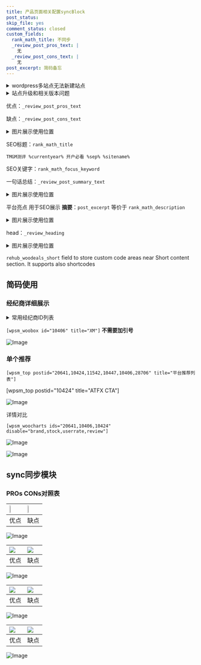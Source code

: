 ```yaml
---
title: 产品页面相关配置syncBlock
post_status: 
skip_file: yes
comment_status: closed
custom_fields:
  rank_math_title: 不同步
  _review_post_pros_text: |
    无
  _review_post_cons_text: |
    无
post_excerpt: 简码备忘
---
```

<details><summary>wordpress多站点无法新建站点</summary>

<li>和报错需要清理cookies一样的原因</li>
<li>wp-config.php里面<code>define( 'SUBDOMAIN_INSTALL', false );//子域名安装</code></li>
<li>新建子站点是用<code>define( 'SUBDOMAIN_INSTALL', true);//子域名安装</code> 完成以后，改成<code>false</code></li>
</details>

<details><summary>站点升级和相关版本问题</summary>

<p>wordpress：5.9.9
woocommerce：7.5.1
出现问题的地方：主题选项里面>><strong>Product layout >>compact style</strong></p>
<p>如何出现没有用过的字段 导致无法保存。先导出配置 然后进行修改，后面再次恢复即可。</p>
<p>出现部分字段无法显示时，需要返回默认布局后，对产品进行保存就好了。</p>
<p></p>
</details>

优点：`_review_post_pros_text`

缺点：`_review_post_cons_text`

<details><summary>图片展示使用位置</summary>

<img src="https://prod-files-secure.s3.us-west-2.amazonaws.com/39ed1227-6d7d-4570-be36-9ccd4a2c4241/f51d3d83-55d4-4bdf-9604-f37ec77ab556/Untitled.png?X-Amz-Algorithm=AWS4-HMAC-SHA256&X-Amz-Content-Sha256=UNSIGNED-PAYLOAD&X-Amz-Credential=ASIAZI2LB466QEMSSPAE%2F20250307%2Fus-west-2%2Fs3%2Faws4_request&X-Amz-Date=20250307T045522Z&X-Amz-Expires=3600&X-Amz-Security-Token=IQoJb3JpZ2luX2VjEPT%2F%2F%2F%2F%2F%2F%2F%2F%2F%2FwEaCXVzLXdlc3QtMiJGMEQCIEtXTfqIYEDJl9oEMjsgsSoM%2BHGt9rBs92RRmGpDEHMJAiBCX%2Bui51vdzt8Bkd1RxyPOYzMUTSyA6Ylq2gqDROi59yr%2FAwg9EAAaDDYzNzQyMzE4MzgwNSIMDABvGzrcfRmX8Ku5KtwDVIYBxWkPd7UTcUm%2FRN1wOHz6ULWyQyl%2BP%2BewIoaXYcKBJu7Iwe5utrT7b7xE6ULgHT4f56z4egPyaEmMUGS8EXc9XBr6RcanJJtngacIg5n2GepoYduu7m7IGgWCN0bxnCJvPyHmKiI8ZLNJXYaOTT75D9e%2FTzXI99aslkGO9Cb6Od7rZl5B3DK2yFc9SOWjYS15M1eHnAJRKGiC3ajSnxhZyZ5k%2Ftn9ivazLIps7mylhr71CBumWK0XRTdxQ1z6wQ9I0asqOpoYc4sKecqCzihZLJrRR3P0qHscOFvARCAtwJ422W392eM9h7jCGxdH0qPeAfB0iG3y5pIuOeA8TTL0uR7WG%2BkPceneLEU9PM0E44sjdWDSvjGKQGMpHei1LIw%2FMFI%2BP%2Ftu0hC39A%2BTkS1lnbyvVc5%2FNEvICH8w9TJIe4ythO0PTXTNw82NgDe0nb2rURFMgoBLcD6rUhZ31Wzbb%2F%2BJYa9OXwNdSYT6EALMgVekdFX1uYEkhslcq%2BfxBohFhyPUF9NhINz7JAxPZq3hOmm5%2BKqvYguj6yXkvnVp1pls7x3P9cY3pOSz6QZVaBfaQr4syFOCn3T7BX8XwV%2FFBBa61Tx8%2FK2pjcLju3rDy7mGDQ8kAZh3QtIwvuWpvgY6pgFguAMr%2BLC1HQ64skPQX4cwkNv%2B7PEPI1hsto6xinKMEeul%2BfyJINbhwQHRNdiGZnRlbbKiow9RVD53Ch94FIUGBa2Lm2LGL49A%2BWAV1kDgMOGgFpSxTGjuQRsUCDdNVzdaiuxqLjYDRcbnyYjT7cG%2FSEyfn%2F3gMc31DUNgrbNG92FvVOBRPkq9dqTYdKFK4DZrrrZneHLopN%2FmNnv1QFnTfaeUVc6L&X-Amz-Signature=64c70dbf391cbaef887ace19683a148e6f3c63988bddba52a2cc6e871947c92f&X-Amz-SignedHeaders=host&x-id=GetObject" alt="Image">
</details>

SEO标题：`rank_math_title`

`TMGM测评 %currentyear% 开户必看 %sep% %sitename%`

SEO关键字：`rank_math_focus_keyword`

一句话总结：`_review_post_summary_text`

<details><summary>图片展示使用位置</summary>

<img src="https://prod-files-secure.s3.us-west-2.amazonaws.com/39ed1227-6d7d-4570-be36-9ccd4a2c4241/4b96a922-296c-4f4e-8630-d1c870cbce01/Untitled.png?X-Amz-Algorithm=AWS4-HMAC-SHA256&X-Amz-Content-Sha256=UNSIGNED-PAYLOAD&X-Amz-Credential=ASIAZI2LB466TN34O4ZL%2F20250307%2Fus-west-2%2Fs3%2Faws4_request&X-Amz-Date=20250307T045523Z&X-Amz-Expires=3600&X-Amz-Security-Token=IQoJb3JpZ2luX2VjEPT%2F%2F%2F%2F%2F%2F%2F%2F%2F%2FwEaCXVzLXdlc3QtMiJIMEYCIQCQPC2iJO7khDMk779scYcwYraS57L6VSQ7CVuefo1J%2FgIhANSzGC9%2FG4euEnrQUKuKdhRfGEmgjJePrJRcLJG3UL5XKv8DCD0QABoMNjM3NDIzMTgzODA1IgwkhEy1M5Y748eN0P4q3ANue8YailUY3y42A84T8KELekjAnhv%2BeFqvq0Nb5mET2c7rO8ZRyM1JKuI4m%2FxGwG1hf%2FrNbniLXO1p8a9%2BXLYJjezbTrdvbjBVVE2H%2F1%2FbeiXZM%2FEMFC2%2B1EVuasSScDAq6sz7SrqkGpkJzsZH70eNlGClral1YlW6%2BFFI5P5JscE74bjuzq%2B5ys3stLeN6N%2FFn8NSKMqvzLvV7EXzj6uplswZO5fF8eEnm99sYL0XmmW9os32YQTytoBXz0dRnBdtpgXX6WAA%2BE%2BYtcVLs3CCwUfJlKeP7HW06R19BXZCkSkUjg74n6wge9eix7YGLB0DdzoQccMO4xERQbGmixV9UUba24kttEJtt3zmCy9dQCsZmw%2FSRCX1mHclitKzI5jSm0M9nqSjzxlVDO4KKStnAPpmqZ%2FX1X5iiH6y%2BzpIxLYl7sJF0njvSYrMu536XBn4ML2R0ND2N9wZi7ypZktAPl0iojDTtOLjJVOTwUH%2BknI3QWv8epc3heaqU1NEaCFuzfAx11wDMOBGBeLaSWm0TSVsHPSkC9j368R0U9pL2GkbOLCCMXDMIMxepJieZWFs3xMrsYrCXA9uYJp8VF36ocRQcdYBnmrwdDY4Ue524yJS8mrNdquaD1sh7DC95am%2BBjqkAf3FrULjQUXterlRCYTVGdOrp0THh3e1wEKqaTk%2B8kcrWrOLyChbjy9MTVWXcgLBeqkKZ4wFV%2FM2zotnC9Rq70iO1mYllW5UYrGEd61BgTuzV0BYJKd6NqB%2B1UWcWXjaO%2FUJFQ0YhcBfJ%2FKuSshhcWKuaKoNijon6wlnQhFJ0yPGcn56TPT5rRV0tM9EynNWFnF1AwKbJlOnbPovOejCYU1pUChT&X-Amz-Signature=14dc56ccc6728fad454dc634035898f9606d94ffd22b6c1de449b09b07f9d4c2&X-Amz-SignedHeaders=host&x-id=GetObject" alt="Image">
</details>

平台亮点 用于SEO展示 **摘要**：`post_excerpt`  等价于 `rank_math_description`

<details><summary>图片展示使用位置</summary>

<img src="https://prod-files-secure.s3.us-west-2.amazonaws.com/39ed1227-6d7d-4570-be36-9ccd4a2c4241/1ee11f63-b60a-4dfe-a7a7-d58ff23b5d88/Untitled.png?X-Amz-Algorithm=AWS4-HMAC-SHA256&X-Amz-Content-Sha256=UNSIGNED-PAYLOAD&X-Amz-Credential=ASIAZI2LB4665ZRIYBYO%2F20250307%2Fus-west-2%2Fs3%2Faws4_request&X-Amz-Date=20250307T045524Z&X-Amz-Expires=3600&X-Amz-Security-Token=IQoJb3JpZ2luX2VjEPT%2F%2F%2F%2F%2F%2F%2F%2F%2F%2FwEaCXVzLXdlc3QtMiJIMEYCIQCYcjp%2BSpx355bx3JfBjgAWwre%2FmYB9PXC5SU7PfezScAIhAPB37gpZZ7wenp06ipwwkd%2BELUsq%2BHUDoI7y2mJMRVXuKv8DCD0QABoMNjM3NDIzMTgzODA1IgwfMHU8Yp4FoMGl4FUq3AOHjKlCx%2B%2FP4yPTYMc%2BkXO2C6uIYmJgC8McMy8qjCvyNyx1Rz7qlthC2BG9MLC1Nk5GDRyeZ%2FtwvSu9LHdBXH29s230A3dtRQnl61EwvDNLhcqys%2BYKUp%2Fp3Zj9YQQ7a7f027cYVnJdNbQYB97okEYegi1uYhgeEvyPeVtZ2%2BGo4NUleVdubpziC6y4ma%2Fwggch1vT%2FMBuRdMTyRUQrDhZayVTzeI%2Bb8yohEHvaw6MOI1E6Y6UNoTXSonYEk9uEsP5ok00Jm8jgKabRW18JtTi%2Bc0dLxu0mHwf3YaRxKJwRJ665DywUF5VCBSzK%2B6zeKY2fJO0lKS4NI0Jhh63f0slCCYvwAdwoB7Zai9qP4g6561ZyDKRulmCLQUUn7SIBEVDQwRc6A0wC7YDpSITaVEm8pagamab1elxJ5z12bqjO7AtCjFeaOr9bosBmIGui89Q7oyDzZ9hbSrvrRImUJqH3Fm5qNQskLISO3EiKeESUFkbN46HVIYf3Fv%2F5eNyqxrdcxZvqWPhhPcbEOscZxH0zDItKQUEpZUVXAwclw%2BH8anfSjjx0spy%2FUlewrFKZi8kS%2BdRdnASxgwzCXw6JHW%2FStROD9sXJb%2FHnV6wNqmGqTaEmD4U%2BMi9obwglMzCB5qm%2BBjqkAYn9ozuq9SawHuaB28qD2F6VyI1VggKbF%2BSa4LA6EWaVteFWoRP%2BCEQFDQciluY4ikzwRvQKLZChnIR55ls6Ak8vUakq%2FXF4d4e50l84UVF6ZreFetX7Y0pFCd%2BoQ6tSGLoPgtwY0BLDqHk5jBdysJ5W8VTYDQr6T2qQr2qeW5%2FitfHF3Sfboc%2FJziYx6OU5lCogZ6ShygXuDV1jZmj%2F%2BiNKHWRf&X-Amz-Signature=f8e1d8e15063be6f17078fb6821f49f17839a6867bee814871c79774c1218e7b&X-Amz-SignedHeaders=host&x-id=GetObject" alt="Image">
<img src="https://prod-files-secure.s3.us-west-2.amazonaws.com/39ed1227-6d7d-4570-be36-9ccd4a2c4241/ad4118b5-78d8-4fbe-801e-3b29b5d99c01/Untitled.png?X-Amz-Algorithm=AWS4-HMAC-SHA256&X-Amz-Content-Sha256=UNSIGNED-PAYLOAD&X-Amz-Credential=ASIAZI2LB4665ZRIYBYO%2F20250307%2Fus-west-2%2Fs3%2Faws4_request&X-Amz-Date=20250307T045524Z&X-Amz-Expires=3600&X-Amz-Security-Token=IQoJb3JpZ2luX2VjEPT%2F%2F%2F%2F%2F%2F%2F%2F%2F%2FwEaCXVzLXdlc3QtMiJIMEYCIQCYcjp%2BSpx355bx3JfBjgAWwre%2FmYB9PXC5SU7PfezScAIhAPB37gpZZ7wenp06ipwwkd%2BELUsq%2BHUDoI7y2mJMRVXuKv8DCD0QABoMNjM3NDIzMTgzODA1IgwfMHU8Yp4FoMGl4FUq3AOHjKlCx%2B%2FP4yPTYMc%2BkXO2C6uIYmJgC8McMy8qjCvyNyx1Rz7qlthC2BG9MLC1Nk5GDRyeZ%2FtwvSu9LHdBXH29s230A3dtRQnl61EwvDNLhcqys%2BYKUp%2Fp3Zj9YQQ7a7f027cYVnJdNbQYB97okEYegi1uYhgeEvyPeVtZ2%2BGo4NUleVdubpziC6y4ma%2Fwggch1vT%2FMBuRdMTyRUQrDhZayVTzeI%2Bb8yohEHvaw6MOI1E6Y6UNoTXSonYEk9uEsP5ok00Jm8jgKabRW18JtTi%2Bc0dLxu0mHwf3YaRxKJwRJ665DywUF5VCBSzK%2B6zeKY2fJO0lKS4NI0Jhh63f0slCCYvwAdwoB7Zai9qP4g6561ZyDKRulmCLQUUn7SIBEVDQwRc6A0wC7YDpSITaVEm8pagamab1elxJ5z12bqjO7AtCjFeaOr9bosBmIGui89Q7oyDzZ9hbSrvrRImUJqH3Fm5qNQskLISO3EiKeESUFkbN46HVIYf3Fv%2F5eNyqxrdcxZvqWPhhPcbEOscZxH0zDItKQUEpZUVXAwclw%2BH8anfSjjx0spy%2FUlewrFKZi8kS%2BdRdnASxgwzCXw6JHW%2FStROD9sXJb%2FHnV6wNqmGqTaEmD4U%2BMi9obwglMzCB5qm%2BBjqkAYn9ozuq9SawHuaB28qD2F6VyI1VggKbF%2BSa4LA6EWaVteFWoRP%2BCEQFDQciluY4ikzwRvQKLZChnIR55ls6Ak8vUakq%2FXF4d4e50l84UVF6ZreFetX7Y0pFCd%2BoQ6tSGLoPgtwY0BLDqHk5jBdysJ5W8VTYDQr6T2qQr2qeW5%2FitfHF3Sfboc%2FJziYx6OU5lCogZ6ShygXuDV1jZmj%2F%2BiNKHWRf&X-Amz-Signature=600b83d64ef6a8a26062409754ffe9afd925350b3875dc5ff6b15e8ed60de7d7&X-Amz-SignedHeaders=host&x-id=GetObject" alt="Image">
<img src="https://prod-files-secure.s3.us-west-2.amazonaws.com/39ed1227-6d7d-4570-be36-9ccd4a2c4241/a38cf7c9-a79c-4b64-9e94-13589fe0758b/Untitled.png?X-Amz-Algorithm=AWS4-HMAC-SHA256&X-Amz-Content-Sha256=UNSIGNED-PAYLOAD&X-Amz-Credential=ASIAZI2LB4665ZRIYBYO%2F20250307%2Fus-west-2%2Fs3%2Faws4_request&X-Amz-Date=20250307T045524Z&X-Amz-Expires=3600&X-Amz-Security-Token=IQoJb3JpZ2luX2VjEPT%2F%2F%2F%2F%2F%2F%2F%2F%2F%2FwEaCXVzLXdlc3QtMiJIMEYCIQCYcjp%2BSpx355bx3JfBjgAWwre%2FmYB9PXC5SU7PfezScAIhAPB37gpZZ7wenp06ipwwkd%2BELUsq%2BHUDoI7y2mJMRVXuKv8DCD0QABoMNjM3NDIzMTgzODA1IgwfMHU8Yp4FoMGl4FUq3AOHjKlCx%2B%2FP4yPTYMc%2BkXO2C6uIYmJgC8McMy8qjCvyNyx1Rz7qlthC2BG9MLC1Nk5GDRyeZ%2FtwvSu9LHdBXH29s230A3dtRQnl61EwvDNLhcqys%2BYKUp%2Fp3Zj9YQQ7a7f027cYVnJdNbQYB97okEYegi1uYhgeEvyPeVtZ2%2BGo4NUleVdubpziC6y4ma%2Fwggch1vT%2FMBuRdMTyRUQrDhZayVTzeI%2Bb8yohEHvaw6MOI1E6Y6UNoTXSonYEk9uEsP5ok00Jm8jgKabRW18JtTi%2Bc0dLxu0mHwf3YaRxKJwRJ665DywUF5VCBSzK%2B6zeKY2fJO0lKS4NI0Jhh63f0slCCYvwAdwoB7Zai9qP4g6561ZyDKRulmCLQUUn7SIBEVDQwRc6A0wC7YDpSITaVEm8pagamab1elxJ5z12bqjO7AtCjFeaOr9bosBmIGui89Q7oyDzZ9hbSrvrRImUJqH3Fm5qNQskLISO3EiKeESUFkbN46HVIYf3Fv%2F5eNyqxrdcxZvqWPhhPcbEOscZxH0zDItKQUEpZUVXAwclw%2BH8anfSjjx0spy%2FUlewrFKZi8kS%2BdRdnASxgwzCXw6JHW%2FStROD9sXJb%2FHnV6wNqmGqTaEmD4U%2BMi9obwglMzCB5qm%2BBjqkAYn9ozuq9SawHuaB28qD2F6VyI1VggKbF%2BSa4LA6EWaVteFWoRP%2BCEQFDQciluY4ikzwRvQKLZChnIR55ls6Ak8vUakq%2FXF4d4e50l84UVF6ZreFetX7Y0pFCd%2BoQ6tSGLoPgtwY0BLDqHk5jBdysJ5W8VTYDQr6T2qQr2qeW5%2FitfHF3Sfboc%2FJziYx6OU5lCogZ6ShygXuDV1jZmj%2F%2BiNKHWRf&X-Amz-Signature=52af4d3457567e5b0a7cd235a0d6cc9b751225463ae88b74880dbdb993d4aee1&X-Amz-SignedHeaders=host&x-id=GetObject" alt="Image">
<img src="https://prod-files-secure.s3.us-west-2.amazonaws.com/39ed1227-6d7d-4570-be36-9ccd4a2c4241/7da6fc1e-d2ac-42ae-8c75-cb5749aa18f6/Untitled.png?X-Amz-Algorithm=AWS4-HMAC-SHA256&X-Amz-Content-Sha256=UNSIGNED-PAYLOAD&X-Amz-Credential=ASIAZI2LB4665ZRIYBYO%2F20250307%2Fus-west-2%2Fs3%2Faws4_request&X-Amz-Date=20250307T045524Z&X-Amz-Expires=3600&X-Amz-Security-Token=IQoJb3JpZ2luX2VjEPT%2F%2F%2F%2F%2F%2F%2F%2F%2F%2FwEaCXVzLXdlc3QtMiJIMEYCIQCYcjp%2BSpx355bx3JfBjgAWwre%2FmYB9PXC5SU7PfezScAIhAPB37gpZZ7wenp06ipwwkd%2BELUsq%2BHUDoI7y2mJMRVXuKv8DCD0QABoMNjM3NDIzMTgzODA1IgwfMHU8Yp4FoMGl4FUq3AOHjKlCx%2B%2FP4yPTYMc%2BkXO2C6uIYmJgC8McMy8qjCvyNyx1Rz7qlthC2BG9MLC1Nk5GDRyeZ%2FtwvSu9LHdBXH29s230A3dtRQnl61EwvDNLhcqys%2BYKUp%2Fp3Zj9YQQ7a7f027cYVnJdNbQYB97okEYegi1uYhgeEvyPeVtZ2%2BGo4NUleVdubpziC6y4ma%2Fwggch1vT%2FMBuRdMTyRUQrDhZayVTzeI%2Bb8yohEHvaw6MOI1E6Y6UNoTXSonYEk9uEsP5ok00Jm8jgKabRW18JtTi%2Bc0dLxu0mHwf3YaRxKJwRJ665DywUF5VCBSzK%2B6zeKY2fJO0lKS4NI0Jhh63f0slCCYvwAdwoB7Zai9qP4g6561ZyDKRulmCLQUUn7SIBEVDQwRc6A0wC7YDpSITaVEm8pagamab1elxJ5z12bqjO7AtCjFeaOr9bosBmIGui89Q7oyDzZ9hbSrvrRImUJqH3Fm5qNQskLISO3EiKeESUFkbN46HVIYf3Fv%2F5eNyqxrdcxZvqWPhhPcbEOscZxH0zDItKQUEpZUVXAwclw%2BH8anfSjjx0spy%2FUlewrFKZi8kS%2BdRdnASxgwzCXw6JHW%2FStROD9sXJb%2FHnV6wNqmGqTaEmD4U%2BMi9obwglMzCB5qm%2BBjqkAYn9ozuq9SawHuaB28qD2F6VyI1VggKbF%2BSa4LA6EWaVteFWoRP%2BCEQFDQciluY4ikzwRvQKLZChnIR55ls6Ak8vUakq%2FXF4d4e50l84UVF6ZreFetX7Y0pFCd%2BoQ6tSGLoPgtwY0BLDqHk5jBdysJ5W8VTYDQr6T2qQr2qeW5%2FitfHF3Sfboc%2FJziYx6OU5lCogZ6ShygXuDV1jZmj%2F%2BiNKHWRf&X-Amz-Signature=456889a7e1bf08cb41e7235f15646fda29bbd30bbdcf0a1a1f7e43b58f94b2a3&X-Amz-SignedHeaders=host&x-id=GetObject" alt="Image">
<img src="https://prod-files-secure.s3.us-west-2.amazonaws.com/39ed1227-6d7d-4570-be36-9ccd4a2c4241/7e97f40a-eaee-47f5-b2f9-475f96808fa7/Untitled.png?X-Amz-Algorithm=AWS4-HMAC-SHA256&X-Amz-Content-Sha256=UNSIGNED-PAYLOAD&X-Amz-Credential=ASIAZI2LB4665ZRIYBYO%2F20250307%2Fus-west-2%2Fs3%2Faws4_request&X-Amz-Date=20250307T045524Z&X-Amz-Expires=3600&X-Amz-Security-Token=IQoJb3JpZ2luX2VjEPT%2F%2F%2F%2F%2F%2F%2F%2F%2F%2FwEaCXVzLXdlc3QtMiJIMEYCIQCYcjp%2BSpx355bx3JfBjgAWwre%2FmYB9PXC5SU7PfezScAIhAPB37gpZZ7wenp06ipwwkd%2BELUsq%2BHUDoI7y2mJMRVXuKv8DCD0QABoMNjM3NDIzMTgzODA1IgwfMHU8Yp4FoMGl4FUq3AOHjKlCx%2B%2FP4yPTYMc%2BkXO2C6uIYmJgC8McMy8qjCvyNyx1Rz7qlthC2BG9MLC1Nk5GDRyeZ%2FtwvSu9LHdBXH29s230A3dtRQnl61EwvDNLhcqys%2BYKUp%2Fp3Zj9YQQ7a7f027cYVnJdNbQYB97okEYegi1uYhgeEvyPeVtZ2%2BGo4NUleVdubpziC6y4ma%2Fwggch1vT%2FMBuRdMTyRUQrDhZayVTzeI%2Bb8yohEHvaw6MOI1E6Y6UNoTXSonYEk9uEsP5ok00Jm8jgKabRW18JtTi%2Bc0dLxu0mHwf3YaRxKJwRJ665DywUF5VCBSzK%2B6zeKY2fJO0lKS4NI0Jhh63f0slCCYvwAdwoB7Zai9qP4g6561ZyDKRulmCLQUUn7SIBEVDQwRc6A0wC7YDpSITaVEm8pagamab1elxJ5z12bqjO7AtCjFeaOr9bosBmIGui89Q7oyDzZ9hbSrvrRImUJqH3Fm5qNQskLISO3EiKeESUFkbN46HVIYf3Fv%2F5eNyqxrdcxZvqWPhhPcbEOscZxH0zDItKQUEpZUVXAwclw%2BH8anfSjjx0spy%2FUlewrFKZi8kS%2BdRdnASxgwzCXw6JHW%2FStROD9sXJb%2FHnV6wNqmGqTaEmD4U%2BMi9obwglMzCB5qm%2BBjqkAYn9ozuq9SawHuaB28qD2F6VyI1VggKbF%2BSa4LA6EWaVteFWoRP%2BCEQFDQciluY4ikzwRvQKLZChnIR55ls6Ak8vUakq%2FXF4d4e50l84UVF6ZreFetX7Y0pFCd%2BoQ6tSGLoPgtwY0BLDqHk5jBdysJ5W8VTYDQr6T2qQr2qeW5%2FitfHF3Sfboc%2FJziYx6OU5lCogZ6ShygXuDV1jZmj%2F%2BiNKHWRf&X-Amz-Signature=7c8c1bf6b0965fa7980f28dbbb4418480995aaafa4ea191655c58a760ea47e9e&X-Amz-SignedHeaders=host&x-id=GetObject" alt="Image">
</details>

head：`_review_heading`

<details><summary>图片展示使用位置</summary>

<img src="https://prod-files-secure.s3.us-west-2.amazonaws.com/39ed1227-6d7d-4570-be36-9ccd4a2c4241/3a4650ad-9887-415c-889a-edd51fa54f27/Untitled.png?X-Amz-Algorithm=AWS4-HMAC-SHA256&X-Amz-Content-Sha256=UNSIGNED-PAYLOAD&X-Amz-Credential=ASIAZI2LB4662C3HQGKD%2F20250307%2Fus-west-2%2Fs3%2Faws4_request&X-Amz-Date=20250307T045524Z&X-Amz-Expires=3600&X-Amz-Security-Token=IQoJb3JpZ2luX2VjEPT%2F%2F%2F%2F%2F%2F%2F%2F%2F%2FwEaCXVzLXdlc3QtMiJHMEUCIQCoqJzrWpRtXtOoJWc38ME8DR7m5W27Z1xrbFVLQILGDQIgC4VtfyD3o5acYNlpR%2B5Wotf1MGWkgGisyADksxofmkcq%2FwMIPRAAGgw2Mzc0MjMxODM4MDUiDNVHewWmYiWjFD070CrcA0TQQe45yNlotE8SRNo9Cdg9%2BjUY1N1kS1iBs%2BoPOsmDSutzu9jk6MT3RT2Od5wASvCZh0Q1T6OtrkQG8duZ%2B%2BAxQhVBKrZfgBaMNFTe5juv4Zhrq7HOmzhxcNIddCT2vhNvAM5gH7vxvQRLX4cbAIhJGXKvseHSe%2BgwDZQKd77SJZvkpv2%2FDr6r%2BhXgNJYIzWtzTXYkZ2wPW4xHQYYFbOCKssfmEGFH0UReQ5b5YlxH4781yhnFDgujzIURqWwixphJhrvQxfSV%2BkAgCsQfOJrbFfOYDuazXWH9vQovDEzlsbs2e4GeH7DTf7vyHfP5Y0w6CK3r8NMb%2F3fij1ypVCL2QbMdvic%2BtQAmDm19%2FalXgQsUI6WlPf9%2FYo1OE%2Fjchbyyebup%2BZHkRWeKSwofqLkVSLDDw3Z3rwxjObmP9ucGYRtBhndb9X4K5%2F62yc%2BWy4SZgCWjkZcagLbk%2FrS3MC1c1jralZwH5U%2FWvYaOO5kVaLEt8y1O3TUhckK%2BkFsaV7GLGXVs8m3P39bomEK9qqRjTWySGGiHxNOephKlefTcL7lJ26EVpB9bbePKzlmppZKsEQ1cA4QhgciVzHijGFaOWDuZFUZFoQBqEqWsf%2BfVcp43XAYMeX07YN90MPTlqb4GOqUBMHaGbLPw5Z0hVzuXpcETvfAz9imdPJ%2BJsf02iU6aNwJDaq7lfylaXV8AETGbsHFsLtgzXxR%2FRvfCGNDrs%2FEl7TAyIKqv87nzRzAOdBZtITUJMk4AHPjFEEjqT8ixxAGNwi6MBIsC%2F9aMMBaqKbKVC7N%2FS7ORgk3j7w95iGKbOr28wUGmhexkwlj2PXoLwm7REsHLC2GHPgVuhv9jbuE3Gg6DVo2x&X-Amz-Signature=b77d996979bead6f9548fadeb6b4bd85aeaa82f2f280ee8e4aa2853489e29882&X-Amz-SignedHeaders=host&x-id=GetObject" alt="Image">
</details>

`rehub_woodeals_short`	field to store custom code areas near Short content section. It supports also shortcodes



## 简码使用

### 经纪商详细展示

<details><summary>常用经纪商ID列表</summary>

<pre><code class="php">嘉盛 ===> 20641  [wpsm_woobox id="20641" title="嘉盛"]
易信easymarkets ===> 11542  [wpsm_woobox id="11542" title="易信easymarkets"]
ATFX外汇 ===> 10424  [wpsm_woobox id="10424" title="ATFX"]
XM ===> 10406  [wpsm_woobox id="10406" title="XM"]
TMGM ===> 29622  [wpsm_woobox id="29622" title="TMGM"]
HYCM ===> 10447  [wpsm_woobox id="10447" title="HYCM"]
fpmarkets澳福外汇 ===> 20639  [wpsm_woobox id="20639" title="fpmarkets澳福外汇"]</code></pre>
</details>

`[wpsm_woobox id="10406" title="XM"]` **不需要加引号**

![Image](https://prod-files-secure.s3.us-west-2.amazonaws.com/39ed1227-6d7d-4570-be36-9ccd4a2c4241/4f898f9d-0fa7-4e43-acd3-ac6bc7be575a/Untitled.png?X-Amz-Algorithm=AWS4-HMAC-SHA256&X-Amz-Content-Sha256=UNSIGNED-PAYLOAD&X-Amz-Credential=ASIAZI2LB4664MP2EUTR%2F20250307%2Fus-west-2%2Fs3%2Faws4_request&X-Amz-Date=20250307T045521Z&X-Amz-Expires=3600&X-Amz-Security-Token=IQoJb3JpZ2luX2VjEPT%2F%2F%2F%2F%2F%2F%2F%2F%2F%2FwEaCXVzLXdlc3QtMiJHMEUCIFBwbyQ3UUME%2Bs0ErmpksfZPZ2e9sGboNkmmSwO0IKOXAiEAsUlRmgzrHlRp3s07ODl8Mhu9hm25MmkFxK5xWR8nRAgq%2FwMIPRAAGgw2Mzc0MjMxODM4MDUiDHPS2urZahKqjV%2FpTircA0aoX4qGJaiDmdBgnI0VtFRs95wP1fyixTfIsUeE4uWMMi%2FDnrzTeyGGZEb%2F5NKAxUd1kVbobE6MT7Q0Ufuv6Dfy4mSZhR%2Fu0b26B2Ot14XHMj2zhRzbKmy41zZe3JlEk66FEhdQ8jE%2BX8%2Fj8tZxvYkpfaL9sbDbzi8GZVDpaESKTi%2Byyk4FCY%2F%2BwKFrb3OLu8mEc71zhglcHI36qHQcHlQhn38uc%2Fy%2B965vj4Lymuy6%2FmVlQV88lCth58v4rXPVIqlSEuCaeF54z8r69ij2SCYCtua5W8N4MF697MLHL57dD7uIPwXnE8Jsyn8gPvEy0EMPKiVBXWZLxWWvlHWI%2F2rv4YaXNCt452FCY7%2FDL3Usof9MeLVKfuomx3HpF%2FC0IPd7PrFhA110ofSmun1mRKJ%2Frtc9EsUc2x0is5Dpw1Qor4At%2FghqskZhwv8wlTCphrmuYF7Yrgz1UTtl5OMt2czGPXsg7Gyh99bEl6S0SmMibjE5FvO1Pyrrjmdlt3o%2Fwu4wYLaZl5L%2BvXsEWbC%2FwH384UjGsNA%2B1DuvRZVHJhzjN50d5%2Fg3IBSbHGkrN5N%2FgPpLCtmzEW3HIFkEVAqnky102Dtee09Bfc7fpQNZrmBwDOkSLEl04f2CGLiJMIjmqb4GOqUBB3iYRny25M34%2FUpCL%2F3ldt%2FoXDwWRDJhbFTGMOHAenJ7YS99z6PVlGOWS3HnZ7wMhRPdud1SVvITg66UEdqkIi2cQsIS67gv8V9ms%2B99g0yyZpf1m%2BrrBO6MRHTdLUbFdek%2BHzKxxMjWMyNrzn5xtWdYMeO%2BrBIauzK1wc%2BTjP9OrQs01Q5TCnpVj8ykxqpONkW3z2yLet67rfwMlI5dqy5JQ1k7&X-Amz-Signature=d6e78556dbf8f2a623ae8eedc2c8801e496029399d0091111cf7dcec986ff1e1&X-Amz-SignedHeaders=host&x-id=GetObject)

### 单个推荐
`[wpsm_top postid="20641,10424,11542,10447,10406,28706" title="平台推荐列表"]`

[wpsm_top postid="10424" title="ATFX CTA"]

![Image](https://prod-files-secure.s3.us-west-2.amazonaws.com/39ed1227-6d7d-4570-be36-9ccd4a2c4241/5ac620dc-51a8-48b6-b55d-91f47299193c/Untitled.png?X-Amz-Algorithm=AWS4-HMAC-SHA256&X-Amz-Content-Sha256=UNSIGNED-PAYLOAD&X-Amz-Credential=ASIAZI2LB4664MP2EUTR%2F20250307%2Fus-west-2%2Fs3%2Faws4_request&X-Amz-Date=20250307T045521Z&X-Amz-Expires=3600&X-Amz-Security-Token=IQoJb3JpZ2luX2VjEPT%2F%2F%2F%2F%2F%2F%2F%2F%2F%2FwEaCXVzLXdlc3QtMiJHMEUCIFBwbyQ3UUME%2Bs0ErmpksfZPZ2e9sGboNkmmSwO0IKOXAiEAsUlRmgzrHlRp3s07ODl8Mhu9hm25MmkFxK5xWR8nRAgq%2FwMIPRAAGgw2Mzc0MjMxODM4MDUiDHPS2urZahKqjV%2FpTircA0aoX4qGJaiDmdBgnI0VtFRs95wP1fyixTfIsUeE4uWMMi%2FDnrzTeyGGZEb%2F5NKAxUd1kVbobE6MT7Q0Ufuv6Dfy4mSZhR%2Fu0b26B2Ot14XHMj2zhRzbKmy41zZe3JlEk66FEhdQ8jE%2BX8%2Fj8tZxvYkpfaL9sbDbzi8GZVDpaESKTi%2Byyk4FCY%2F%2BwKFrb3OLu8mEc71zhglcHI36qHQcHlQhn38uc%2Fy%2B965vj4Lymuy6%2FmVlQV88lCth58v4rXPVIqlSEuCaeF54z8r69ij2SCYCtua5W8N4MF697MLHL57dD7uIPwXnE8Jsyn8gPvEy0EMPKiVBXWZLxWWvlHWI%2F2rv4YaXNCt452FCY7%2FDL3Usof9MeLVKfuomx3HpF%2FC0IPd7PrFhA110ofSmun1mRKJ%2Frtc9EsUc2x0is5Dpw1Qor4At%2FghqskZhwv8wlTCphrmuYF7Yrgz1UTtl5OMt2czGPXsg7Gyh99bEl6S0SmMibjE5FvO1Pyrrjmdlt3o%2Fwu4wYLaZl5L%2BvXsEWbC%2FwH384UjGsNA%2B1DuvRZVHJhzjN50d5%2Fg3IBSbHGkrN5N%2FgPpLCtmzEW3HIFkEVAqnky102Dtee09Bfc7fpQNZrmBwDOkSLEl04f2CGLiJMIjmqb4GOqUBB3iYRny25M34%2FUpCL%2F3ldt%2FoXDwWRDJhbFTGMOHAenJ7YS99z6PVlGOWS3HnZ7wMhRPdud1SVvITg66UEdqkIi2cQsIS67gv8V9ms%2B99g0yyZpf1m%2BrrBO6MRHTdLUbFdek%2BHzKxxMjWMyNrzn5xtWdYMeO%2BrBIauzK1wc%2BTjP9OrQs01Q5TCnpVj8ykxqpONkW3z2yLet67rfwMlI5dqy5JQ1k7&X-Amz-Signature=ea45c5ad90d98c74df5982b7525be10569d2ec13e55ae09fecc67983f0f1df63&X-Amz-SignedHeaders=host&x-id=GetObject)

详情对比

`[wpsm_woocharts ids="20641,10406,10424" disable="brand,stock,userrate,review"]`

![Image](https://prod-files-secure.s3.us-west-2.amazonaws.com/39ed1227-6d7d-4570-be36-9ccd4a2c4241/bf3ba45f-b9f3-4295-8aef-b4a495fd25f4/Untitled.png?X-Amz-Algorithm=AWS4-HMAC-SHA256&X-Amz-Content-Sha256=UNSIGNED-PAYLOAD&X-Amz-Credential=ASIAZI2LB4664MP2EUTR%2F20250307%2Fus-west-2%2Fs3%2Faws4_request&X-Amz-Date=20250307T045521Z&X-Amz-Expires=3600&X-Amz-Security-Token=IQoJb3JpZ2luX2VjEPT%2F%2F%2F%2F%2F%2F%2F%2F%2F%2FwEaCXVzLXdlc3QtMiJHMEUCIFBwbyQ3UUME%2Bs0ErmpksfZPZ2e9sGboNkmmSwO0IKOXAiEAsUlRmgzrHlRp3s07ODl8Mhu9hm25MmkFxK5xWR8nRAgq%2FwMIPRAAGgw2Mzc0MjMxODM4MDUiDHPS2urZahKqjV%2FpTircA0aoX4qGJaiDmdBgnI0VtFRs95wP1fyixTfIsUeE4uWMMi%2FDnrzTeyGGZEb%2F5NKAxUd1kVbobE6MT7Q0Ufuv6Dfy4mSZhR%2Fu0b26B2Ot14XHMj2zhRzbKmy41zZe3JlEk66FEhdQ8jE%2BX8%2Fj8tZxvYkpfaL9sbDbzi8GZVDpaESKTi%2Byyk4FCY%2F%2BwKFrb3OLu8mEc71zhglcHI36qHQcHlQhn38uc%2Fy%2B965vj4Lymuy6%2FmVlQV88lCth58v4rXPVIqlSEuCaeF54z8r69ij2SCYCtua5W8N4MF697MLHL57dD7uIPwXnE8Jsyn8gPvEy0EMPKiVBXWZLxWWvlHWI%2F2rv4YaXNCt452FCY7%2FDL3Usof9MeLVKfuomx3HpF%2FC0IPd7PrFhA110ofSmun1mRKJ%2Frtc9EsUc2x0is5Dpw1Qor4At%2FghqskZhwv8wlTCphrmuYF7Yrgz1UTtl5OMt2czGPXsg7Gyh99bEl6S0SmMibjE5FvO1Pyrrjmdlt3o%2Fwu4wYLaZl5L%2BvXsEWbC%2FwH384UjGsNA%2B1DuvRZVHJhzjN50d5%2Fg3IBSbHGkrN5N%2FgPpLCtmzEW3HIFkEVAqnky102Dtee09Bfc7fpQNZrmBwDOkSLEl04f2CGLiJMIjmqb4GOqUBB3iYRny25M34%2FUpCL%2F3ldt%2FoXDwWRDJhbFTGMOHAenJ7YS99z6PVlGOWS3HnZ7wMhRPdud1SVvITg66UEdqkIi2cQsIS67gv8V9ms%2B99g0yyZpf1m%2BrrBO6MRHTdLUbFdek%2BHzKxxMjWMyNrzn5xtWdYMeO%2BrBIauzK1wc%2BTjP9OrQs01Q5TCnpVj8ykxqpONkW3z2yLet67rfwMlI5dqy5JQ1k7&X-Amz-Signature=cbe046334df040421960e2db1379cf514672b75a33438adcc6c3fe64e494f5df&X-Amz-SignedHeaders=host&x-id=GetObject)

![Image](https://prod-files-secure.s3.us-west-2.amazonaws.com/39ed1227-6d7d-4570-be36-9ccd4a2c4241/30bc56ef-f383-4b48-9768-2ebc9e436ec0/Untitled.png?X-Amz-Algorithm=AWS4-HMAC-SHA256&X-Amz-Content-Sha256=UNSIGNED-PAYLOAD&X-Amz-Credential=ASIAZI2LB4664MP2EUTR%2F20250307%2Fus-west-2%2Fs3%2Faws4_request&X-Amz-Date=20250307T045521Z&X-Amz-Expires=3600&X-Amz-Security-Token=IQoJb3JpZ2luX2VjEPT%2F%2F%2F%2F%2F%2F%2F%2F%2F%2FwEaCXVzLXdlc3QtMiJHMEUCIFBwbyQ3UUME%2Bs0ErmpksfZPZ2e9sGboNkmmSwO0IKOXAiEAsUlRmgzrHlRp3s07ODl8Mhu9hm25MmkFxK5xWR8nRAgq%2FwMIPRAAGgw2Mzc0MjMxODM4MDUiDHPS2urZahKqjV%2FpTircA0aoX4qGJaiDmdBgnI0VtFRs95wP1fyixTfIsUeE4uWMMi%2FDnrzTeyGGZEb%2F5NKAxUd1kVbobE6MT7Q0Ufuv6Dfy4mSZhR%2Fu0b26B2Ot14XHMj2zhRzbKmy41zZe3JlEk66FEhdQ8jE%2BX8%2Fj8tZxvYkpfaL9sbDbzi8GZVDpaESKTi%2Byyk4FCY%2F%2BwKFrb3OLu8mEc71zhglcHI36qHQcHlQhn38uc%2Fy%2B965vj4Lymuy6%2FmVlQV88lCth58v4rXPVIqlSEuCaeF54z8r69ij2SCYCtua5W8N4MF697MLHL57dD7uIPwXnE8Jsyn8gPvEy0EMPKiVBXWZLxWWvlHWI%2F2rv4YaXNCt452FCY7%2FDL3Usof9MeLVKfuomx3HpF%2FC0IPd7PrFhA110ofSmun1mRKJ%2Frtc9EsUc2x0is5Dpw1Qor4At%2FghqskZhwv8wlTCphrmuYF7Yrgz1UTtl5OMt2czGPXsg7Gyh99bEl6S0SmMibjE5FvO1Pyrrjmdlt3o%2Fwu4wYLaZl5L%2BvXsEWbC%2FwH384UjGsNA%2B1DuvRZVHJhzjN50d5%2Fg3IBSbHGkrN5N%2FgPpLCtmzEW3HIFkEVAqnky102Dtee09Bfc7fpQNZrmBwDOkSLEl04f2CGLiJMIjmqb4GOqUBB3iYRny25M34%2FUpCL%2F3ldt%2FoXDwWRDJhbFTGMOHAenJ7YS99z6PVlGOWS3HnZ7wMhRPdud1SVvITg66UEdqkIi2cQsIS67gv8V9ms%2B99g0yyZpf1m%2BrrBO6MRHTdLUbFdek%2BHzKxxMjWMyNrzn5xtWdYMeO%2BrBIauzK1wc%2BTjP9OrQs01Q5TCnpVj8ykxqpONkW3z2yLet67rfwMlI5dqy5JQ1k7&X-Amz-Signature=0c5555c53f843a591e09908722088602e60691e68ca766daa51d365de1961156&X-Amz-SignedHeaders=host&x-id=GetObject)

## sync同步模块

### PROs CONs对照表

| <img src="https://cdn.ifttt.fun/gh/jarlin8/OSS@main/icons/customize/pros.svg" height="auto" width="37.3%"> | <img src="https://cdn.ifttt.fun/gh/jarlin8/OSS@main/icons/customize/cons.svg" height="auto" width="28.8%"> |
| :--- | :--- |
| 优点 | 缺点 |

![Image](https://prod-files-secure.s3.us-west-2.amazonaws.com/39ed1227-6d7d-4570-be36-9ccd4a2c4241/8742b755-dfb5-4004-9a5f-d6e561664bd8/Untitled.png?X-Amz-Algorithm=AWS4-HMAC-SHA256&X-Amz-Content-Sha256=UNSIGNED-PAYLOAD&X-Amz-Credential=ASIAZI2LB4664MP2EUTR%2F20250307%2Fus-west-2%2Fs3%2Faws4_request&X-Amz-Date=20250307T045521Z&X-Amz-Expires=3600&X-Amz-Security-Token=IQoJb3JpZ2luX2VjEPT%2F%2F%2F%2F%2F%2F%2F%2F%2F%2FwEaCXVzLXdlc3QtMiJHMEUCIFBwbyQ3UUME%2Bs0ErmpksfZPZ2e9sGboNkmmSwO0IKOXAiEAsUlRmgzrHlRp3s07ODl8Mhu9hm25MmkFxK5xWR8nRAgq%2FwMIPRAAGgw2Mzc0MjMxODM4MDUiDHPS2urZahKqjV%2FpTircA0aoX4qGJaiDmdBgnI0VtFRs95wP1fyixTfIsUeE4uWMMi%2FDnrzTeyGGZEb%2F5NKAxUd1kVbobE6MT7Q0Ufuv6Dfy4mSZhR%2Fu0b26B2Ot14XHMj2zhRzbKmy41zZe3JlEk66FEhdQ8jE%2BX8%2Fj8tZxvYkpfaL9sbDbzi8GZVDpaESKTi%2Byyk4FCY%2F%2BwKFrb3OLu8mEc71zhglcHI36qHQcHlQhn38uc%2Fy%2B965vj4Lymuy6%2FmVlQV88lCth58v4rXPVIqlSEuCaeF54z8r69ij2SCYCtua5W8N4MF697MLHL57dD7uIPwXnE8Jsyn8gPvEy0EMPKiVBXWZLxWWvlHWI%2F2rv4YaXNCt452FCY7%2FDL3Usof9MeLVKfuomx3HpF%2FC0IPd7PrFhA110ofSmun1mRKJ%2Frtc9EsUc2x0is5Dpw1Qor4At%2FghqskZhwv8wlTCphrmuYF7Yrgz1UTtl5OMt2czGPXsg7Gyh99bEl6S0SmMibjE5FvO1Pyrrjmdlt3o%2Fwu4wYLaZl5L%2BvXsEWbC%2FwH384UjGsNA%2B1DuvRZVHJhzjN50d5%2Fg3IBSbHGkrN5N%2FgPpLCtmzEW3HIFkEVAqnky102Dtee09Bfc7fpQNZrmBwDOkSLEl04f2CGLiJMIjmqb4GOqUBB3iYRny25M34%2FUpCL%2F3ldt%2FoXDwWRDJhbFTGMOHAenJ7YS99z6PVlGOWS3HnZ7wMhRPdud1SVvITg66UEdqkIi2cQsIS67gv8V9ms%2B99g0yyZpf1m%2BrrBO6MRHTdLUbFdek%2BHzKxxMjWMyNrzn5xtWdYMeO%2BrBIauzK1wc%2BTjP9OrQs01Q5TCnpVj8ykxqpONkW3z2yLet67rfwMlI5dqy5JQ1k7&X-Amz-Signature=36cd28e57959ea61311e69b2d184f4f47838217094d233d5c224ed725bedea35&X-Amz-SignedHeaders=host&x-id=GetObject)

| <img src="https://cdn.ifttt.fun/gh/jarlin8/OSS@main/icons/customize/pros1.svg" height="auto"> | <img src="https://cdn.ifttt.fun/gh/jarlin8/OSS@main/icons/customize/cons1.svg" height="auto"> |
| :--- | :--- |
| 优点 | 缺点 |

![Image](https://prod-files-secure.s3.us-west-2.amazonaws.com/39ed1227-6d7d-4570-be36-9ccd4a2c4241/806358f8-c9c4-4e17-bb35-c6c76a5397a5/Untitled.png?X-Amz-Algorithm=AWS4-HMAC-SHA256&X-Amz-Content-Sha256=UNSIGNED-PAYLOAD&X-Amz-Credential=ASIAZI2LB4664MP2EUTR%2F20250307%2Fus-west-2%2Fs3%2Faws4_request&X-Amz-Date=20250307T045521Z&X-Amz-Expires=3600&X-Amz-Security-Token=IQoJb3JpZ2luX2VjEPT%2F%2F%2F%2F%2F%2F%2F%2F%2F%2FwEaCXVzLXdlc3QtMiJHMEUCIFBwbyQ3UUME%2Bs0ErmpksfZPZ2e9sGboNkmmSwO0IKOXAiEAsUlRmgzrHlRp3s07ODl8Mhu9hm25MmkFxK5xWR8nRAgq%2FwMIPRAAGgw2Mzc0MjMxODM4MDUiDHPS2urZahKqjV%2FpTircA0aoX4qGJaiDmdBgnI0VtFRs95wP1fyixTfIsUeE4uWMMi%2FDnrzTeyGGZEb%2F5NKAxUd1kVbobE6MT7Q0Ufuv6Dfy4mSZhR%2Fu0b26B2Ot14XHMj2zhRzbKmy41zZe3JlEk66FEhdQ8jE%2BX8%2Fj8tZxvYkpfaL9sbDbzi8GZVDpaESKTi%2Byyk4FCY%2F%2BwKFrb3OLu8mEc71zhglcHI36qHQcHlQhn38uc%2Fy%2B965vj4Lymuy6%2FmVlQV88lCth58v4rXPVIqlSEuCaeF54z8r69ij2SCYCtua5W8N4MF697MLHL57dD7uIPwXnE8Jsyn8gPvEy0EMPKiVBXWZLxWWvlHWI%2F2rv4YaXNCt452FCY7%2FDL3Usof9MeLVKfuomx3HpF%2FC0IPd7PrFhA110ofSmun1mRKJ%2Frtc9EsUc2x0is5Dpw1Qor4At%2FghqskZhwv8wlTCphrmuYF7Yrgz1UTtl5OMt2czGPXsg7Gyh99bEl6S0SmMibjE5FvO1Pyrrjmdlt3o%2Fwu4wYLaZl5L%2BvXsEWbC%2FwH384UjGsNA%2B1DuvRZVHJhzjN50d5%2Fg3IBSbHGkrN5N%2FgPpLCtmzEW3HIFkEVAqnky102Dtee09Bfc7fpQNZrmBwDOkSLEl04f2CGLiJMIjmqb4GOqUBB3iYRny25M34%2FUpCL%2F3ldt%2FoXDwWRDJhbFTGMOHAenJ7YS99z6PVlGOWS3HnZ7wMhRPdud1SVvITg66UEdqkIi2cQsIS67gv8V9ms%2B99g0yyZpf1m%2BrrBO6MRHTdLUbFdek%2BHzKxxMjWMyNrzn5xtWdYMeO%2BrBIauzK1wc%2BTjP9OrQs01Q5TCnpVj8ykxqpONkW3z2yLet67rfwMlI5dqy5JQ1k7&X-Amz-Signature=5dce8991cf6f1cbc57864290de88ae00820657a220bbb1b91baf29729fc7fca4&X-Amz-SignedHeaders=host&x-id=GetObject)

| <img src="https://cdn.ifttt.fun/gh/jarlin8/OSS@main/icons/customize/pros2.svg" height="auto"> | <img src="https://cdn.ifttt.fun/gh/jarlin8/OSS@main/icons/customize/cons2.svg" height="auto"> |
| :--- | :--- |
| 优点 | 缺点 |

![Image](https://prod-files-secure.s3.us-west-2.amazonaws.com/39ed1227-6d7d-4570-be36-9ccd4a2c4241/a9245ec9-70dd-4005-b534-0d54315fc5f3/Untitled.png?X-Amz-Algorithm=AWS4-HMAC-SHA256&X-Amz-Content-Sha256=UNSIGNED-PAYLOAD&X-Amz-Credential=ASIAZI2LB4664MP2EUTR%2F20250307%2Fus-west-2%2Fs3%2Faws4_request&X-Amz-Date=20250307T045521Z&X-Amz-Expires=3600&X-Amz-Security-Token=IQoJb3JpZ2luX2VjEPT%2F%2F%2F%2F%2F%2F%2F%2F%2F%2FwEaCXVzLXdlc3QtMiJHMEUCIFBwbyQ3UUME%2Bs0ErmpksfZPZ2e9sGboNkmmSwO0IKOXAiEAsUlRmgzrHlRp3s07ODl8Mhu9hm25MmkFxK5xWR8nRAgq%2FwMIPRAAGgw2Mzc0MjMxODM4MDUiDHPS2urZahKqjV%2FpTircA0aoX4qGJaiDmdBgnI0VtFRs95wP1fyixTfIsUeE4uWMMi%2FDnrzTeyGGZEb%2F5NKAxUd1kVbobE6MT7Q0Ufuv6Dfy4mSZhR%2Fu0b26B2Ot14XHMj2zhRzbKmy41zZe3JlEk66FEhdQ8jE%2BX8%2Fj8tZxvYkpfaL9sbDbzi8GZVDpaESKTi%2Byyk4FCY%2F%2BwKFrb3OLu8mEc71zhglcHI36qHQcHlQhn38uc%2Fy%2B965vj4Lymuy6%2FmVlQV88lCth58v4rXPVIqlSEuCaeF54z8r69ij2SCYCtua5W8N4MF697MLHL57dD7uIPwXnE8Jsyn8gPvEy0EMPKiVBXWZLxWWvlHWI%2F2rv4YaXNCt452FCY7%2FDL3Usof9MeLVKfuomx3HpF%2FC0IPd7PrFhA110ofSmun1mRKJ%2Frtc9EsUc2x0is5Dpw1Qor4At%2FghqskZhwv8wlTCphrmuYF7Yrgz1UTtl5OMt2czGPXsg7Gyh99bEl6S0SmMibjE5FvO1Pyrrjmdlt3o%2Fwu4wYLaZl5L%2BvXsEWbC%2FwH384UjGsNA%2B1DuvRZVHJhzjN50d5%2Fg3IBSbHGkrN5N%2FgPpLCtmzEW3HIFkEVAqnky102Dtee09Bfc7fpQNZrmBwDOkSLEl04f2CGLiJMIjmqb4GOqUBB3iYRny25M34%2FUpCL%2F3ldt%2FoXDwWRDJhbFTGMOHAenJ7YS99z6PVlGOWS3HnZ7wMhRPdud1SVvITg66UEdqkIi2cQsIS67gv8V9ms%2B99g0yyZpf1m%2BrrBO6MRHTdLUbFdek%2BHzKxxMjWMyNrzn5xtWdYMeO%2BrBIauzK1wc%2BTjP9OrQs01Q5TCnpVj8ykxqpONkW3z2yLet67rfwMlI5dqy5JQ1k7&X-Amz-Signature=ef317f3992a1ddf6e21730b37156d78662269beb2222cfd288e87d5c7e87dac6&X-Amz-SignedHeaders=host&x-id=GetObject)

| <img src="https://cdn.ifttt.fun/gh/jarlin8/OSS@main/icons/customize/pros3.svg" height="auto"> | <img src="https://cdn.ifttt.fun/gh/jarlin8/OSS@main/icons/customize/cons3.svg" height="auto"> |
| :--- | :--- |
| 优点 | 缺点 |

![Image](https://prod-files-secure.s3.us-west-2.amazonaws.com/39ed1227-6d7d-4570-be36-9ccd4a2c4241/e1e580a2-2e5c-4780-9ff4-19c318fc2284/Untitled.png?X-Amz-Algorithm=AWS4-HMAC-SHA256&X-Amz-Content-Sha256=UNSIGNED-PAYLOAD&X-Amz-Credential=ASIAZI2LB4664MP2EUTR%2F20250307%2Fus-west-2%2Fs3%2Faws4_request&X-Amz-Date=20250307T045521Z&X-Amz-Expires=3600&X-Amz-Security-Token=IQoJb3JpZ2luX2VjEPT%2F%2F%2F%2F%2F%2F%2F%2F%2F%2FwEaCXVzLXdlc3QtMiJHMEUCIFBwbyQ3UUME%2Bs0ErmpksfZPZ2e9sGboNkmmSwO0IKOXAiEAsUlRmgzrHlRp3s07ODl8Mhu9hm25MmkFxK5xWR8nRAgq%2FwMIPRAAGgw2Mzc0MjMxODM4MDUiDHPS2urZahKqjV%2FpTircA0aoX4qGJaiDmdBgnI0VtFRs95wP1fyixTfIsUeE4uWMMi%2FDnrzTeyGGZEb%2F5NKAxUd1kVbobE6MT7Q0Ufuv6Dfy4mSZhR%2Fu0b26B2Ot14XHMj2zhRzbKmy41zZe3JlEk66FEhdQ8jE%2BX8%2Fj8tZxvYkpfaL9sbDbzi8GZVDpaESKTi%2Byyk4FCY%2F%2BwKFrb3OLu8mEc71zhglcHI36qHQcHlQhn38uc%2Fy%2B965vj4Lymuy6%2FmVlQV88lCth58v4rXPVIqlSEuCaeF54z8r69ij2SCYCtua5W8N4MF697MLHL57dD7uIPwXnE8Jsyn8gPvEy0EMPKiVBXWZLxWWvlHWI%2F2rv4YaXNCt452FCY7%2FDL3Usof9MeLVKfuomx3HpF%2FC0IPd7PrFhA110ofSmun1mRKJ%2Frtc9EsUc2x0is5Dpw1Qor4At%2FghqskZhwv8wlTCphrmuYF7Yrgz1UTtl5OMt2czGPXsg7Gyh99bEl6S0SmMibjE5FvO1Pyrrjmdlt3o%2Fwu4wYLaZl5L%2BvXsEWbC%2FwH384UjGsNA%2B1DuvRZVHJhzjN50d5%2Fg3IBSbHGkrN5N%2FgPpLCtmzEW3HIFkEVAqnky102Dtee09Bfc7fpQNZrmBwDOkSLEl04f2CGLiJMIjmqb4GOqUBB3iYRny25M34%2FUpCL%2F3ldt%2FoXDwWRDJhbFTGMOHAenJ7YS99z6PVlGOWS3HnZ7wMhRPdud1SVvITg66UEdqkIi2cQsIS67gv8V9ms%2B99g0yyZpf1m%2BrrBO6MRHTdLUbFdek%2BHzKxxMjWMyNrzn5xtWdYMeO%2BrBIauzK1wc%2BTjP9OrQs01Q5TCnpVj8ykxqpONkW3z2yLet67rfwMlI5dqy5JQ1k7&X-Amz-Signature=7de681e1f24841e4657ec2de7564ac77249f01ddbf1cb13e6085f90076ec3f42&X-Amz-SignedHeaders=host&x-id=GetObject)